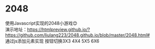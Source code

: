 # 2048
使用Javascript实现的2048小游戏😊  
演示地址：https://htmlpreview.github.io/?https://github.com/liulang223/2048.github.io/blob/master/2048.html#  
通过js添加元素实现 按钮切换3X3 4X4 5X5 6X6
